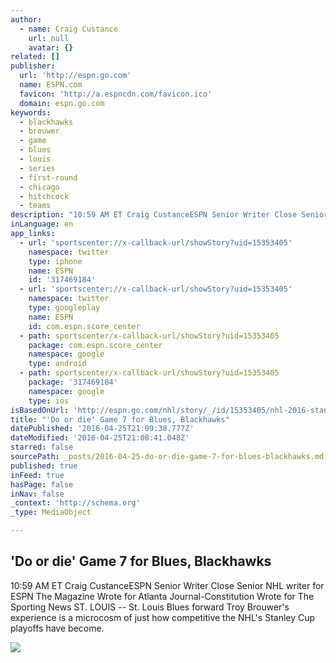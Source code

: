 ```yaml
---
author:
  - name: Craig Custance
    url: null
    avatar: {}
related: []
publisher:
  url: 'http://espn.go.com'
  name: ESPN.com
  favicon: 'http://a.espncdn.com/favicon.ico'
  domain: espn.go.com
keywords:
  - blackhawks
  - brouwer
  - game
  - blues
  - louis
  - series
  - first-round
  - chicago
  - hitchcock
  - teams
description: "10:59 AM ET Craig CustanceESPN Senior Writer Close Senior NHL writer for ESPN The Magazine Wrote for Atlanta Journal-Constitution Wrote for The Sporting News ST. LOUIS -- St. Louis Blues forward Troy Brouwer's experience is a microcosm of just how competitive the NHL's Stanley Cup playoffs have become."
inLanguage: en
app_links:
  - url: 'sportscenter://x-callback-url/showStory?uid=15353405'
    namespace: twitter
    type: iphone
    name: ESPN
    id: '317469184'
  - url: 'sportscenter://x-callback-url/showStory?uid=15353405'
    namespace: twitter
    type: googleplay
    name: ESPN
    id: com.espn.score_center
  - path: sportscenter/x-callback-url/showStory?uid=15353405
    package: com.espn.score_center
    namespace: google
    type: android
  - path: sportscenter/x-callback-url/showStory?uid=15353405
    package: '317469184'
    namespace: google
    type: ios
isBasedOnUrl: 'http://espn.go.com/nhl/story/_/id/15353405/nhl-2016-stanley-cup-playoffs-chicago-blackhawks-looking-make-history-st-louis-blues-aiming-avoid-another-first-round-collapse-game-7'
title: "'Do or die' Game 7 for Blues, Blackhawks"
datePublished: '2016-04-25T21:09:38.777Z'
dateModified: '2016-04-25T21:08:41.048Z'
starred: false
sourcePath: _posts/2016-04-25-do-or-die-game-7-for-blues-blackhawks.md
published: true
inFeed: true
hasPage: false
inNav: false
_context: 'http://schema.org'
_type: MediaObject

---
```

<article style=""><h1>'Do or die' Game 7 for Blues, Blackhawks</h1><p>10:59 AM ET Craig CustanceESPN Senior Writer Close Senior NHL writer for ESPN The Magazine Wrote for Atlanta Journal-Constitution Wrote for The Sporting News ST. LOUIS -- St. Louis Blues forward Troy Brouwer's experience is a microcosm of just how competitive the NHL's Stanley Cup playoffs have become.</p><img src="http://a.espncdn.com/combiner/i?img=%2Fphoto%2F2016%2F0425%2Fr77313_1296x729_16%2D9.jpg" /></article>